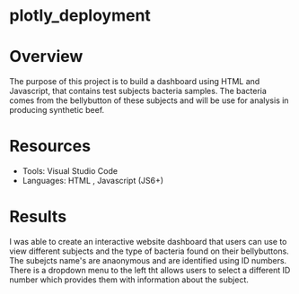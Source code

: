 # plotly_deployment

# Overview
The purpose of this project is to build a dashboard using HTML and Javascript, that contains test subjects bacteria samples. The bacteria comes from the bellybutton of these subjects and will be use for analysis in producing synthetic beef. 

# Resources
- Tools: Visual Studio Code
- Languages: HTML , Javascript (JS6+)

# Results
I was able to create an interactive website dashboard that users can use to view different subjects and the type of bacteria found on their bellybuttons. The subejcts name's are anaonymous and are identified using ID numbers. There is a dropdown menu to the left tht allows users to select a different ID number which provides them with information about the subject.
